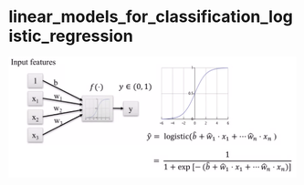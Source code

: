 # linear_models_for_classification_logistic_regression

![logistic_regression](https://github.com/NoriKaneshige/linear_models_for_classification_logistic_regression/blob/master/logistic_regression.png)
